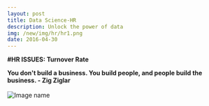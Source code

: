 ```yaml
---
layout: post
title: Data Science-HR
description: Unlock the power of data
img: /new/img/hr/hr1.png
date: 2016-04-30
---
```


**#HR ISSUES: Turnover Rate**

**You don't build a business. You build people, and people build the business. - Zig Ziglar**
<Br>
  <Br>
![Image name](https://static1.squarespace.com/static/5144a1bde4b033f38036b7b9/t/56ab72ebbe7b96fafe9303f5/1454076676264/)
    
